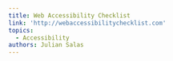 ```yaml
---
title: Web Accessibility Checklist
link: 'http://webaccessibilitychecklist.com'
topics:
  - Accessibility
authors: Julian Salas
---
```


